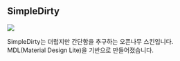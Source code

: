 SimpleDirty
----
![](https://img.shields.io/badge/status-in%20progress-red)

SimpleDirty는 더럽지만 간단함을 추구하는 오픈나무 스킨입니다.  
MDL(Material Design Lite)을 기반으로 만들어졌습니다.
